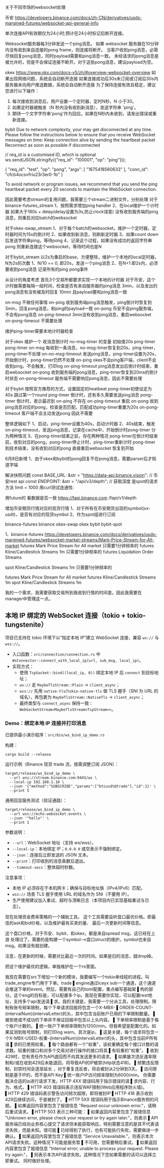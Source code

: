 关于不同市场的websocket处理

币安
https://developers.binance.com/docs/zh-CN/derivatives/usds-margined-futures/websocket-api-general-info

单次连接API有效期仅为24小时;预计在24小时标记后断开连接。

Websocket服务器每3分钟发送一个ping消息。
如果 websocket 服务器在10分钟内没有收到来自连接的pong frame，则连接将断开。
当客户收到ping消息，必需尽快回复pong消息，同时payload需要和ping消息一致。
未经请求的pong消息是被允许的，但是不会保证连接不断开。对于这些pong消息，建议payload为空。

okex
https://www.okx.com/docs-v5/zh/#overview-websocket-overview
如果出现网络问题，系统会自动断开连接
如果连接成功后30s未订阅或订阅后30s内服务器未向用户推送数据，系统会自动断开连接
为了保持连接有效且稳定，建议您进行以下操作：
1. 每次接收到消息后，用户设置一个定时器，定时N秒，N 小于30。
2. 如果定时器被触发（N 秒内没有收到新消息），发送字符串 'ping'。
3. 期待一个文字字符串'pong'作为回应。如果在N秒内未收到，请发出错误或重新连接。

bybit
Due to network complexity, your may get disconnected at any time. Please follow the instructions below to ensure that you receive WebSocket messages on time:
Keep connection alive by sending the heartbeat packet
Reconnect as soon as possible if disconnected

// req_id is a customised ID, which is optional
ws.send(JSON.stringify({"req_id": "100001", "op": "ping"}));

{
    "req_id": "test",
    "op": "pong",
    "args": [
        "1675418560633"
    ],
    "conn_id": "cfcb4ocsvfriu23r3er0-1b"
}

To avoid network or program issues, we recommend that you send the ping heartbeat packet every 20 seconds to maintain the WebSocket connection.

因此需要考虑stream的复用问题，我需要三个stream二进制文件，分别处理
对于binance-futures_stream
1、按照需求增加ping handler 
2、在local维护一个计时器 如果大于180s + delay(delay设置为3s,防止clock误差) 没有收到服务端的ping消息，则重启对应batch的websocket

对于okex-swap_stream
1、对于每个batch的websocket，维护一个定时器，定时器时间为15s的倒计时
2、如果收到新消息，则刷新定时器
3、如果count down后发送字符串ping，等待pong
4、记录这个过程，如果没有成功的返回字符串pong 则重新连接这个websocket，等待时间也是N

对于bybit_stream 
以2s为重启的base，方便整除，维护一个本地的local定时器，N为2s的次数
1、N/10 == 0, 即20s，发送一个ping消息
2、在N+1 即2s内，必须要收到pong消息
记录所有的ping pong事件

从设计的角度考虑
首先3个交易所都要求实现一个本地的计时器
对于币安，这个计时器需要每隔一段时间，检查是否有来自服务器的ping消息 3min，以及发出的pong消息有没有被及时回复 10min
且payload要和ping消息一致

on-msg 不做任何事情
on-ping 收到服务端ping消息触发，ping倒计时恢复到3min，回复pong消息，和ping的payload一致
on-pong 币安不会ping服务端，不会有pong消息
on-ping-timeout 3min没有收到ping消息，重启websocket
on-pong-timeout 不需要处理

维护ping-timer需要本地计时器检查

对于okex 维护一个 收消息倒计时 no-msg-timer 的变量 初始值20s
ping-timer pong-timer
on-msg 每收到一条消息，no-msg-timer恢复到20s，ping-timer，pong-timer不处理
on-no-msg-timeout 发送ping消息，ping-timer设置为20s，开始倒计时，pong-timer仍然不处理
on-ping okex不会ping客户端，client不会收到ping，不会触发，打印log
on-ping-timeout ping消息发出后倒计时结束，重启websocket
on-pong 收到服务端的pong消息，ping-timer恢复到20ms的倒计时状态
on-pong-timeout 服务端不需要响应pong消息，因此不需要处理


对于bybit 按照官方推荐的方式，设置固定的heatbeat
pong-timer初使设定为40s 跳过第一个round
ping-timer 倒计时，还有多久需要发送ping消息
pong-timer 倒计时，表示最迟到
on-ping 不存在
on-ping-timeout 重启
on-pong 收到ping消息对应的pong，检查是否匹配。匹配成功ping-timer重置为20s
on-pong-timeout 客户端不会主动发送pong 因此不需要

整体逻辑如下
1、启动，ping-timer设置为40s，启动计时器
2、40s结束，触发on-ping-timeout，发送ping消息，记录在cache中，开始倒计时pong-timer
分为两种情况
3、在pong-timer结束之前，存在两种情况
pong-timer在倒计时结束前，收到对应的pong，pong-timer停止计时，ping-timer重新计时
pong-timer到技术结束，没有收到对应的pong 直接重启websocket 恢复到开始


6月8日新增
1、由于okex和bybit的pong回复不在pong消息，需要parser后才知道字端

解决快照问题
    const BASE_URL: &str = "https://data-api.binance.vision"; // 币安rest api
    const ENDPOINT: &str = "/api/v3/depth"; // 获取深度 
是spot的请求方法 limit = 1000
用curl测试连通性:

用future的 看数据是否一致
https://fapi.binance.com
/fapi/v1/depth


增加币安期货行情对应的现货行情
1、对于所有在币安期货出现的symbol(xx-usdt)，是否有对应的现货symbol
2、作为spot组进行订阅

binance-futures 
binance
okex-swap
okex
bybit
bybit-spot


1、binance-futures 
https://developers.binance.com/docs/derivatives/usds-margined-futures/websocket-market-streams/Mark-Price-Stream-for-All-market
futures Mark Price Stream for All market 只需要1分钟频率的
futures Kline/Candlestick Streams 1m 只需要1分钟频率的
futures Liquidation Order Streams 

spot Kline/Candlestick Streams 1m 只需要1分钟频率的

futures Mark Price Stream for All market
futures Kline/Candlestick Streams 1m
spot Kline/Candlestick Streams 1m





我的一个需求，我需要获取交易所到我收到行情的时间差。因此我需要在manager中管理这一点。











## 本地 IP 绑定的 WebSocket 连接（tokio + tokio-tungstenite）

项目已支持在 tokio 环境下以“指定本地 IP”建立 WebSocket 连接，兼容 `ws://` 与 `wss://`。

- 入口函数：`src/connection/connection.rs` 中 `WsConnector::connect_with_local_ip(url, sub_msg, local_ip)`。
- 实现方式：
  - 使用 `TcpSocket::bind((local_ip, 0))` 绑定本地 IP 后 `connect` 到目标地址；
  - `ws://` 走 `MaybeTlsStream::Plain` → `client_async`；
  - `wss://` 先用 `native-tls`/`tokio-native-tls` 做 TLS 握手（SNI 为 URL 的域名），再包裹为 `MaybeTlsStream::NativeTls` → `client_async`；
  - 最终类型与 `connect_async` 保持一致：`WebSocketStream<MaybeTlsStream<TcpStream>>`。

### Demo：绑定本地 IP 连接并打印消息

已提供最小演示程序：`src/bin/ws_bind_ip_demo.rs`

构建：

```
cargo build --release
```

运行示例（Binance 现货 trade 流，按需调整订阅 JSON）：

```
target/release/ws_bind_ip_demo \
  --url wss://stream.binance.com:9443/ws \
  --local-ip 192.168.1.10 \
  --json '{"method":"SUBSCRIBE","params":["btcusdt@trade"],"id":1}' \
  --print 5
```

通用回显服务测试（验证通路）：

```
target/release/ws_bind_ip_demo \
  --url wss://echo.websocket.events \
  --json '"hello"' \
  --print 1
```

参数说明：

- `--url`：WebSocket 地址（支持 ws/wss）。
- `--local-ip`：本地绑定 IP；`0.0.0.0` 或空表示不强制绑定。
- `--json`：连接后立即发送的 JSON 文本。
- `--print`：打印收到的消息条数后退出。
- `--timeout-secs`：整体超时秒数。

注意事项：

- 本地 IP 必须存在于本机网卡；确保与目标地址族（IPv4/IPv6）匹配。
- `wss://` 场景 TLS 握手使用 URL 的域名作为 SNI（不要用 IP）。
- 生产使用建议加入重试、超时与清晰日志（本项目内已实现基础重试与日志）。


现在处理资金费率策略的一个辅助工具。
这个工具需要监听盘口最优价格。即最佳的ask和bid价格，以及维护最有买卖的量、
最后一次更新时间等信息。


这个盘口价格，对于币安、bybit、和okex，都是来自spread msg，这已经在上游
处理过了。需要的是构建一个symbol-->盘口struct的维护。symbol也来自msg。如果没有就创建。


注意，在更新的时候，需要对比最近一次的时间。如果是旧的消息，就drop掉。

把这个维护最优的逻辑，单独维护在一个rs里面。


我现在需要在src下增加一个新的模块，我要编写一个tokio单线程的进程。叫trade_engine专门用于下单。trade
▌engine通过iceyx sub一个通道，这个通道会推送下单的event。然后，需要有自己的toml配置，重点编写基础架
▌构的部分。这个eng的目标是，可以配置多个ip。我现在需要你实现，可以配置rest地址，支持多个api发送请
▌求。我的关键是，我需要一个分派工具，处理限制。限制有账号频率限制，每个下单请求回报将包含一个X-MBX-
▌ORDER-COUNT-(intervalNum)(intervalLetter)的头，其中包含当前账户已用的下单限制数量。
▌被拒绝或不成功的下单并不保证回报中包含以上头内容。
▌下单频率限制是基于每个账户计数的。
▌统一账户下单频率限制为1200/min。但我希望是配置化的。如果监测到账号限制，则打印log warn。其次是ip，
▌这是关键，每个请求将包含一个X-MBX-USED-权重-(intervalNum)(intervalLetter)的头，其中包含当前IP所有请
▌求的已使用权重。
▌每个路由都有一个"权重"，该权重确定每个接口计数的请求数。较重的接口和对多个交易对进行操作的接口将具
▌有较重的"权重"。
▌收到429时，您有责任作为API退回而不向其发送更多的请求。
▌如果屡次违反速率限制和/或在收到429后未能退回，将导致API的IP被禁(http状态418)。
▌频繁违反限制，封禁时间会逐渐延长 ，对于重复违反者，将会被封从2分钟到3天。
▌访问限制是基于IP的，而不是API Key
▌统一账户IP访问频率限制为6000/min。 你需要裁决合适的ip进行请求下发。HTTP 4XX 错误码用于指示错误的请
▌求内容、行为、格式。
▌HTTP 403 错误码表示违反WAF限制(Web应用程序防火墙)。
▌HTTP 429 错误码表示警告访问频次超限，即将被封IP
▌HTTP 418 表示收到429后继续访问，于是被封了。
▌HTTP 5XX 错误码用于指示Binance服务侧的问题。
▌如果返回内容里包含了报错信息 "Request occur unknown error."，请稍后重试请求。
▌HTTP 503 表示三种可能：
▌如果返回内容里包含了报错信息 "Unknown error, please check your request or try again later."，则表示
▌API服务端已经向业务核心提交了请求但未能获取响应，特别需要注意的是其不代表请求失败，而是未知。很可能
▌已经得到了执行，也有可能执行失败，需要做进一步确认。
▌如果返回内容里包含了报错信息 "Service Unavailable."，则表示本次API请求失败。这种情况下可能是服务暂
▌不可用，您需要稍后重试。
▌如果返回内容里包含了报错信息 "Internal error; unable to process your request. Please try again."，
▌则表示本次API请求失败。这种情况下您如果需要的话可以选择立即重试。 同时做好处理。